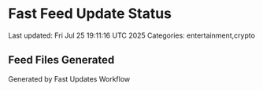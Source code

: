 # Fast Feed Update Status
Last updated: Fri Jul 25 19:11:16 UTC 2025
Categories: entertainment,crypto

## Feed Files Generated

Generated by Fast Updates Workflow
